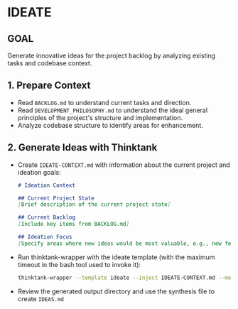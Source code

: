# IDEATE

## GOAL
Generate innovative ideas for the project backlog by analyzing existing tasks and codebase context.

## 1. Prepare Context
- Read `BACKLOG.md` to understand current tasks and direction.
- Read `DEVELOPMENT_PHILOSOPHY.md` to understand the ideal general principles of the project's structure and implementation.
- Analyze codebase structure to identify areas for enhancement.

## 2. Generate Ideas with Thinktank
- Create `IDEATE-CONTEXT.md` with information about the current project and ideation goals:
  ```markdown
  # Ideation Context

  ## Current Project State
  [Brief description of the current project state]

  ## Current Backlog
  [Include key items from BACKLOG.md]

  ## Ideation Focus
  [Specify areas where new ideas would be most valuable, e.g., new features, performance improvements, user experience]
  ```
- Run thinktank-wrapper with the ideate template (with the maximum timeout in the bash tool used to invoke it):
  ```bash
  thinktank-wrapper --template ideate --inject IDEATE-CONTEXT.md --model-set high_context --include-philosophy --include-glance ./
  ```
- Review the generated output directory and use the synthesis file to create `IDEAS.md`
